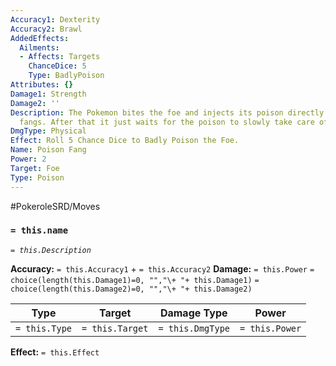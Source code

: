 ```yaml
---
Accuracy1: Dexterity
Accuracy2: Brawl
AddedEffects:
  Ailments:
  - Affects: Targets
    ChanceDice: 5
    Type: BadlyPoison
Attributes: {}
Damage1: Strength
Damage2: ''
Description: The Pokemon bites the foe and injects its poison directly through its
  fangs. After that it just waits for the poison to slowly take care of its foe.
DmgType: Physical
Effect: Roll 5 Chance Dice to Badly Poison the Foe.
Name: Poison Fang
Power: 2
Target: Foe
Type: Poison
---
```


#PokeroleSRD/Moves

### `= this.name` 
*`= this.Description`*

**Accuracy:** `= this.Accuracy1` + `= this.Accuracy2`
**Damage:** `= this.Power` `= choice(length(this.Damage1)=0, "","\+ "+ this.Damage1)` `= choice(length(this.Damage2)=0, "","\+ "+ this.Damage2)`

| Type          | Target          | Damage Type          | Power          |
| ------------- | --------------- | ---------------- | -------------- |
| `= this.Type` | `= this.Target` | `= this.DmgType` | `= this.Power` | 

**Effect:** `= this.Effect`
